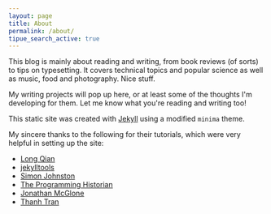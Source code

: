 ```yaml
---
layout: page
title: About
permalink: /about/
tipue_search_active: true
---
```


This blog is mainly about reading and writing, from book reviews (of sorts) to tips on typesetting. It covers technical topics and popular science as well as music, food and photography. Nice stuff.

My writing projects will pop up here, or at least some of the thoughts I'm developing for them. Let me know what you're reading and writing too!  

This static site was created with [Jekyll](https://jekyllrb.com/ "Jekyll") using a modified `minima` theme. 


My sincere thanks to the following for their tutorials, which were very helpful in setting up the site: 

- [Long Qian](https://longqian.me "Long Qian")
- [jekylltools](https://github.com/jekylltools/jekyll-tipue-search "jekylltools")
- [Simon Johnston](https://simonkjohnston.life/ "Randomizer")
- [The Programming Historian](https://programminghistorian.org/ "The Programming Historian")
- [Jonathan McGlone](http://jmcglone.com/ "Jonathan McGlone") 
- [Thanh Tran](https://int3ractive.com/ "int3ractive")